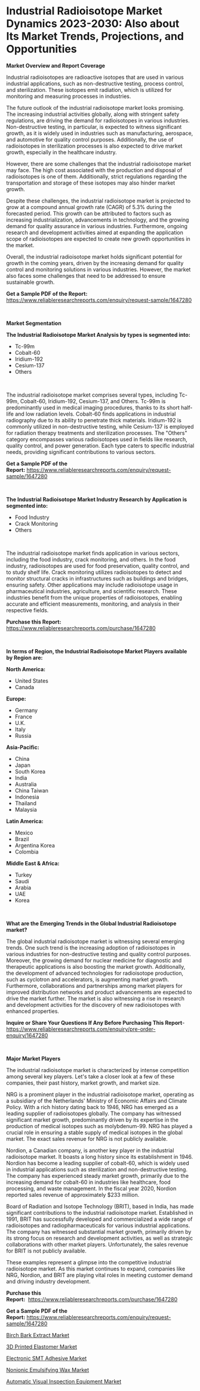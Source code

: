 <p><h1>Industrial Radioisotope Market Dynamics 2023-2030: Also about Its Market Trends, Projections, and Opportunities</h1></p><p><strong>Market Overview and Report Coverage</strong></p>
<p><p>Industrial radioisotopes are radioactive isotopes that are used in various industrial applications, such as non-destructive testing, process control, and sterilization. These isotopes emit radiation, which is utilized for monitoring and measuring processes in industries.</p><p>The future outlook of the industrial radioisotope market looks promising. The increasing industrial activities globally, along with stringent safety regulations, are driving the demand for radioisotopes in various industries. Non-destructive testing, in particular, is expected to witness significant growth, as it is widely used in industries such as manufacturing, aerospace, and automotive for quality control purposes. Additionally, the use of radioisotopes in sterilization processes is also expected to drive market growth, especially in the healthcare industry.</p><p>However, there are some challenges that the industrial radioisotope market may face. The high cost associated with the production and disposal of radioisotopes is one of them. Additionally, strict regulations regarding the transportation and storage of these isotopes may also hinder market growth.</p><p>Despite these challenges, the industrial radioisotope market is projected to grow at a compound annual growth rate (CAGR) of 5.3% during the forecasted period. This growth can be attributed to factors such as increasing industrialization, advancements in technology, and the growing demand for quality assurance in various industries. Furthermore, ongoing research and development activities aimed at expanding the application scope of radioisotopes are expected to create new growth opportunities in the market.</p><p>Overall, the industrial radioisotope market holds significant potential for growth in the coming years, driven by the increasing demand for quality control and monitoring solutions in various industries. However, the market also faces some challenges that need to be addressed to ensure sustainable growth.</p></p>
<p><strong>Get a Sample PDF of the Report:</strong> <a href="https://www.reliableresearchreports.com/enquiry/request-sample/1647280">https://www.reliableresearchreports.com/enquiry/request-sample/1647280</a></p>
<p>&nbsp;</p>
<p><strong>Market Segmentation</strong></p>
<p><strong>The Industrial Radioisotope Market Analysis by types is segmented into:</strong></p>
<p><ul><li>Tc-99m</li><li>Cobalt-60</li><li>Iridium-192</li><li>Cesium-137</li><li>Others</li></ul></p>
<p>&nbsp;</p>
<p><p>The industrial radioisotope market comprises several types, including Tc-99m, Cobalt-60, Iridium-192, Cesium-137, and Others. Tc-99m is predominantly used in medical imaging procedures, thanks to its short half-life and low radiation levels. Cobalt-60 finds applications in industrial radiography due to its ability to penetrate thick materials. Iridium-192 is commonly utilized in non-destructive testing, while Cesium-137 is employed for radiation therapy treatments and sterilization processes. The "Others" category encompasses various radioisotopes used in fields like research, quality control, and power generation. Each type caters to specific industrial needs, providing significant contributions to various sectors.</p></p>
<p><strong>Get a Sample PDF of the Report:</strong>&nbsp;<a href="https://www.reliableresearchreports.com/enquiry/request-sample/1647280">https://www.reliableresearchreports.com/enquiry/request-sample/1647280</a></p>
<p>&nbsp;</p>
<p><strong>The Industrial Radioisotope Market Industry Research by Application is segmented into:</strong></p>
<p><ul><li>Food Industry</li><li>Crack Monitoring</li><li>Others</li></ul></p>
<p>&nbsp;</p>
<p><p>The industrial radioisotope market finds application in various sectors, including the food industry, crack monitoring, and others. In the food industry, radioisotopes are used for food preservation, quality control, and to study shelf life. Crack monitoring utilizes radioisotopes to detect and monitor structural cracks in infrastructures such as buildings and bridges, ensuring safety. Other applications may include radioisotope usage in pharmaceutical industries, agriculture, and scientific research. These industries benefit from the unique properties of radioisotopes, enabling accurate and efficient measurements, monitoring, and analysis in their respective fields.</p></p>
<p><strong>Purchase this Report:</strong>&nbsp; <a href="https://www.reliableresearchreports.com/purchase/1647280">https://www.reliableresearchreports.com/purchase/1647280</a></p>
<p>&nbsp;</p>
<p><strong>In terms of Region, the Industrial Radioisotope Market Players available by Region are:</strong></p>
<p>
    <p> <strong> North America: </strong>
        <ul>
            <li>United States</li>
            <li>Canada</li>
        </ul>
        </p> 
    <p> <strong> Europe: </strong>
        <ul>
            <li>Germany</li>
            <li>France</li>
            <li>U.K.</li>
            <li>Italy</li>
            <li>Russia</li>
        </ul>
        </p> 
    <p> <strong> Asia-Pacific: </strong>
        <ul>
            <li>China</li>
            <li>Japan</li>
            <li>South Korea</li>
            <li>India</li>
            <li>Australia</li>
            <li>China Taiwan</li>
            <li>Indonesia</li>
            <li>Thailand</li>
            <li>Malaysia</li>
        </ul>
        </p> 
    <p> <strong> Latin America: </strong>
        <ul>
            <li>Mexico</li>
            <li>Brazil</li>
            <li>Argentina Korea</li>
            <li>Colombia</li>
        </ul>
        </p> 
    <p> <strong> Middle East & Africa: </strong>
        <ul>
            <li>Turkey</li>
            <li>Saudi</li>
            <li>Arabia</li>
            <li>UAE</li>
            <li>Korea</li>
        </ul>
    </p>
    </p>
<p>&nbsp;</p>
<p><strong>What are the Emerging Trends in the Global Industrial Radioisotope market?</strong></p>
<p><p>The global industrial radioisotope market is witnessing several emerging trends. One such trend is the increasing adoption of radioisotopes in various industries for non-destructive testing and quality control purposes. Moreover, the growing demand for nuclear medicine for diagnostic and therapeutic applications is also boosting the market growth. Additionally, the development of advanced technologies for radioisotope production, such as cyclotron and accelerators, is augmenting market growth. Furthermore, collaborations and partnerships among market players for improved distribution networks and product advancements are expected to drive the market further. The market is also witnessing a rise in research and development activities for the discovery of new radioisotopes with enhanced properties.</p></p>
<p><strong>Inquire or Share Your Questions If Any Before Purchasing This Report</strong>- <a href="https://www.reliableresearchreports.com/enquiry/pre-order-enquiry/1647280">https://www.reliableresearchreports.com/enquiry/pre-order-enquiry/1647280</a></p>
<p>&nbsp;</p>
<p><strong>Major Market Players</strong></p>
<p><p>The industrial radioisotope market is characterized by intense competition among several key players. Let's take a closer look at a few of these companies, their past history, market growth, and market size.</p><p>NRG is a prominent player in the industrial radioisotope market, operating as a subsidiary of the Netherlands' Ministry of Economic Affairs and Climate Policy. With a rich history dating back to 1946, NRG has emerged as a leading supplier of radioisotopes globally. The company has witnessed significant market growth, predominantly driven by its expertise in the production of medical isotopes such as molybdenum-99. NRG has played a crucial role in ensuring a stable supply of medical isotopes in the global market. The exact sales revenue for NRG is not publicly available.</p><p>Nordion, a Canadian company, is another key player in the industrial radioisotope market. It boasts a long history since its establishment in 1946. Nordion has become a leading supplier of cobalt-60, which is widely used in industrial applications such as sterilization and non-destructive testing. The company has experienced steady market growth, primarily due to the increasing demand for cobalt-60 in industries like healthcare, food processing, and waste management. In the fiscal year 2020, Nordion reported sales revenue of approximately $233 million.</p><p>Board of Radiation and Isotope Technology (BRIT), based in India, has made significant contributions to the industrial radioisotope market. Established in 1991, BRIT has successfully developed and commercialized a wide range of radioisotopes and radiopharmaceuticals for various industrial applications. The company has witnessed substantial market growth, primarily driven by its strong focus on research and development activities, as well as strategic collaborations with other market players. Unfortunately, the sales revenue for BRIT is not publicly available.</p><p>These examples represent a glimpse into the competitive industrial radioisotope market. As this market continues to expand, companies like NRG, Nordion, and BRIT are playing vital roles in meeting customer demand and driving industry development.</p></p>
<p><strong>Purchase this Report:</strong>&nbsp;&nbsp;<a href="https://www.reliableresearchreports.com/purchase/1647280">https://www.reliableresearchreports.com/purchase/1647280</a></p>
<p></p>
<p><strong>Get a Sample PDF of the Report:</strong>&nbsp;<a href="https://www.reliableresearchreports.com/enquiry/request-sample/1647280">https://www.reliableresearchreports.com/enquiry/request-sample/1647280</a></p>
<p><p><a href="https://medium.com/@amaliarobel/birch-bark-extract-market-exploring-market-share-market-trends-and-future-growth-557d8ad2fe46">Birch Bark Extract Market</a></p><p><a href="https://medium.com/@lincolnfeil/3d-printed-elastomer-market-outlook-industry-overview-and-forecast-2023-to-2030-550ffd151e88">3D Printed Elastomer Market</a></p><p><a href="https://github.com/dzharov81/Market-Research-Report-List-1/blob/main/electronic-smt-adhesive-market.md">Electronic SMT Adhesive Market</a></p><p><a href="https://medium.com/@justicelang2023/nonionic-emulsifying-wax-market-comprehensive-assessment-by-type-application-and-geography-72c9ecb8c624">Nonionic Emulsifying Wax Market</a></p><p><a href="https://github.com/ambrozg/Market-Research-Report-List-1/blob/main/automatic-visual-inspection-equipment-market.md">Automatic Visual Inspection Equipment Market</a></p></p>